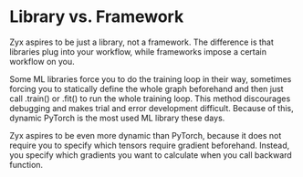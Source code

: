 # Library vs. Framework

Zyx aspires to be just a library, not a framework. The difference is that libraries plug into your workflow, while frameworks impose a certain workflow on you.

Some ML libraries force you to do the training loop in their way, sometimes forcing you to statically define the whole graph beforehand and then just call .train() or .fit() to run the whole training loop. This method discourages debugging and makes trial and error development difficult. Because of this, dynamic PyTorch is the most used ML library these days.

Zyx aspires to be even more dynamic than PyTorch, because it does not require you to specify which tensors require gradient beforehand. Instead, you specify which gradients you want to calculate when you call backward function.

